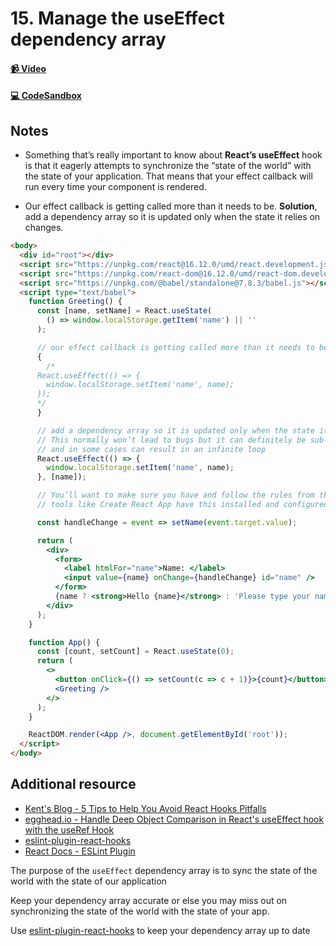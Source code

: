 # 15. Manage the useEffect dependency array
#### [📹 Video](https://egghead.io/lessons/react-v2-15-manage-the-useeffect-dependency-array?pl=a-beginners-guide-to-react-v2-6c4d)

#### [💻 CodeSandbox](https://codesandbox.io/s/github/kentcdodds/beginners-guide-to-react/tree/codesandbox/15-effect-deps?from-embed)

## Notes

- Something that’s really important to know about **React’s useEffect** hook is that it eagerly attempts to synchronize the “state of the world” with the state of your application. That means that your effect callback will run every time your component is rendered.

- Our effect callback is getting called more than it needs to be. **Solution**, add a dependency array so it is updated only when the state it relies on changes.

```html
<body>
  <div id="root"></div>
  <script src="https://unpkg.com/react@16.12.0/umd/react.development.js"></script>
  <script src="https://unpkg.com/react-dom@16.12.0/umd/react-dom.development.js"></script>
  <script src="https://unpkg.com/@babel/standalone@7.8.3/babel.js"></script>
  <script type="text/babel">
    function Greeting() {
      const [name, setName] = React.useState(
        () => window.localStorage.getItem('name') || ''
      );

      // our effect callback is getting called more than it needs to be
      {
        /* 
      React.useEffect(() => {
        window.localStorage.setItem('name', name);
      });
      */
      }

      // add a dependency array so it is updated only when the state it relies on changes
      // This normally won’t lead to bugs but it can definitely be sub-optimal
      // and in some cases can result in an infinite loop
      React.useEffect(() => {
        window.localStorage.setItem('name', name);
      }, [name]);

      // You’ll want to make sure you have and follow the rules from the ESLint plugin: eslint-plugin-react-hooks
      // tools like Create React App have this installed and configured by default

      const handleChange = event => setName(event.target.value);

      return (
        <div>
          <form>
            <label htmlFor="name">Name: </label>
            <input value={name} onChange={handleChange} id="name" />
          </form>
          {name ? <strong>Hello {name}</strong> : 'Please type your name'}
        </div>
      );
    }

    function App() {
      const [count, setCount] = React.useState(0);
      return (
        <>
          <button onClick={() => setCount(c => c + 1)}>{count}</button>
          <Greeting />
        </>
      );
    }

    ReactDOM.render(<App />, document.getElementById('root'));
  </script>
</body>
```

## Additional resource

- [Kent's Blog - 5 Tips to Help You Avoid React Hooks Pitfalls](https://kentcdodds.com/blog/react-hooks-pitfalls)
- [egghead.io - Handle Deep Object Comparison in React's useEffect hook with the useRef Hook](https://egghead.io/lessons/react-handle-deep-object-comparison-in-react-s-useeffect-hook-with-the-useref-hook)
- [eslint-plugin-react-hooks](https://www.npmjs.com/package/eslint-plugin-react-hooks)
- [React Docs - ESLint Plugin](https://reactjs.org/docs/hooks-rules.html#explanation)

<TimeStamp start="1:10" end="1:23">
  
  The purpose of the `useEffect` dependency array is to sync the state of the world with the state of our application
  
</TimeStamp>

<TimeStamp start="1:59" end="2:19">
  
  Keep your dependency array accurate or else you may miss out on synchronizing the state of the world with the state of your app.
  
</TimeStamp>

<TimeStamp start="2:55" end="3:15">
  
  Use [eslint-plugin-react-hooks](https://www.npmjs.com/package/eslint-plugin-react-hooks) to keep your dependency array up to date
  
</TimeStamp>